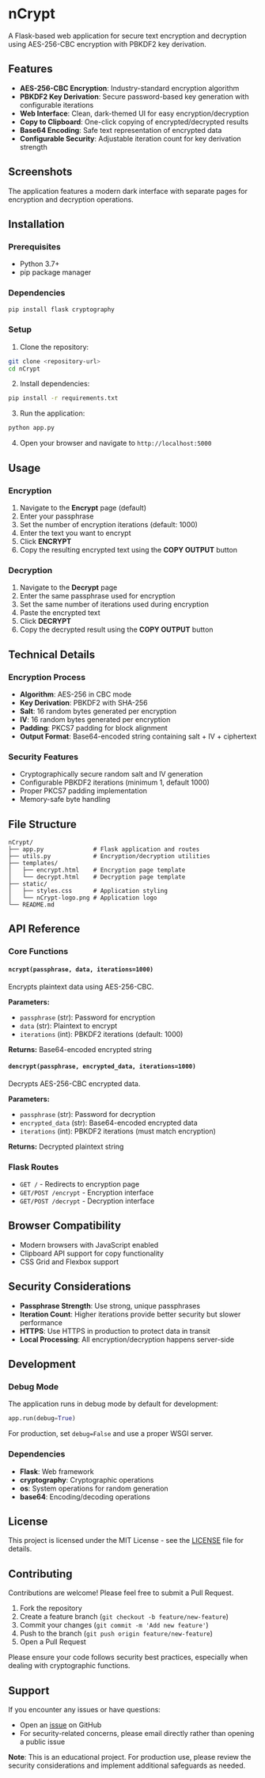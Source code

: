 # nCrypt

A Flask-based web application for secure text encryption and decryption using AES-256-CBC encryption with PBKDF2 key derivation.

## Features

- **AES-256-CBC Encryption**: Industry-standard encryption algorithm
- **PBKDF2 Key Derivation**: Secure password-based key generation with configurable iterations
- **Web Interface**: Clean, dark-themed UI for easy encryption/decryption
- **Copy to Clipboard**: One-click copying of encrypted/decrypted results
- **Base64 Encoding**: Safe text representation of encrypted data
- **Configurable Security**: Adjustable iteration count for key derivation strength

## Screenshots

The application features a modern dark interface with separate pages for encryption and decryption operations.

## Installation

### Prerequisites
- Python 3.7+
- pip package manager

### Dependencies
```bash
pip install flask cryptography
```

### Setup
1. Clone the repository:
```bash
git clone <repository-url>
cd nCrypt
```

2. Install dependencies:
```bash
pip install -r requirements.txt
```

3. Run the application:
```bash
python app.py
```

4. Open your browser and navigate to `http://localhost:5000`

## Usage

### Encryption
1. Navigate to the **Encrypt** page (default)
2. Enter your passphrase
3. Set the number of encryption iterations (default: 1000)
4. Enter the text you want to encrypt
5. Click **ENCRYPT**
6. Copy the resulting encrypted text using the **COPY OUTPUT** button

### Decryption
1. Navigate to the **Decrypt** page
2. Enter the same passphrase used for encryption
3. Set the same number of iterations used during encryption
4. Paste the encrypted text
5. Click **DECRYPT**
6. Copy the decrypted result using the **COPY OUTPUT** button

## Technical Details

### Encryption Process
- **Algorithm**: AES-256 in CBC mode
- **Key Derivation**: PBKDF2 with SHA-256
- **Salt**: 16 random bytes generated per encryption
- **IV**: 16 random bytes generated per encryption
- **Padding**: PKCS7 padding for block alignment
- **Output Format**: Base64-encoded string containing salt + IV + ciphertext

### Security Features
- Cryptographically secure random salt and IV generation
- Configurable PBKDF2 iterations (minimum 1, default 1000)
- Proper PKCS7 padding implementation
- Memory-safe byte handling

## File Structure

```
nCrypt/
├── app.py              # Flask application and routes
├── utils.py            # Encryption/decryption utilities
├── templates/
│   ├── encrypt.html    # Encryption page template
│   └── decrypt.html    # Decryption page template
├── static/
│   ├── styles.css      # Application styling
│   └── nCrypt-logo.png # Application logo
└── README.md
```

## API Reference

### Core Functions

#### `ncrypt(passphrase, data, iterations=1000)`
Encrypts plaintext data using AES-256-CBC.

**Parameters:**
- `passphrase` (str): Password for encryption
- `data` (str): Plaintext to encrypt
- `iterations` (int): PBKDF2 iterations (default: 1000)

**Returns:** Base64-encoded encrypted string

#### `dencrypt(passphrase, encrypted_data, iterations=1000)`
Decrypts AES-256-CBC encrypted data.

**Parameters:**
- `passphrase` (str): Password for decryption
- `encrypted_data` (str): Base64-encoded encrypted data
- `iterations` (int): PBKDF2 iterations (must match encryption)

**Returns:** Decrypted plaintext string

### Flask Routes

- `GET /` - Redirects to encryption page
- `GET/POST /encrypt` - Encryption interface
- `GET/POST /decrypt` - Decryption interface

## Browser Compatibility

- Modern browsers with JavaScript enabled
- Clipboard API support for copy functionality
- CSS Grid and Flexbox support

## Security Considerations

- **Passphrase Strength**: Use strong, unique passphrases
- **Iteration Count**: Higher iterations provide better security but slower performance
- **HTTPS**: Use HTTPS in production to protect data in transit
- **Local Processing**: All encryption/decryption happens server-side

## Development

### Debug Mode
The application runs in debug mode by default for development:
```python
app.run(debug=True)
```

For production, set `debug=False` and use a proper WSGI server.

### Dependencies
- **Flask**: Web framework
- **cryptography**: Cryptographic operations
- **os**: System operations for random generation
- **base64**: Encoding/decoding operations

## License

This project is licensed under the MIT License - see the [LICENSE](LICENSE) file for details.

## Contributing

Contributions are welcome! Please feel free to submit a Pull Request.

1. Fork the repository
2. Create a feature branch (`git checkout -b feature/new-feature`)
3. Commit your changes (`git commit -m 'Add new feature'`)
4. Push to the branch (`git push origin feature/new-feature`)
5. Open a Pull Request

Please ensure your code follows security best practices, especially when dealing with cryptographic functions.

## Support

If you encounter any issues or have questions:
- Open an [issue](https://github.com/swisnieski85/nCrypt/issues) on GitHub
- For security-related concerns, please email directly rather than opening a public issue

**Note**: This is an educational project. For production use, please review the security considerations and implement additional safeguards as needed.

